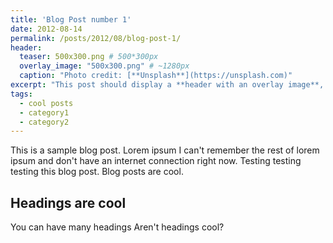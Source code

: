 ```yaml
---
title: 'Blog Post number 1'
date: 2012-08-14
permalink: /posts/2012/08/blog-post-1/
header:
  teaser: 500x300.png # 500*300px
  overlay_image: "500x300.png" # ~1280px
  caption: "Photo credit: [**Unsplash**](https://unsplash.com)"
excerpt: "This post should display a **header with an overlay image**, if the theme supports it."
tags:
  - cool posts
  - category1
  - category2
---
```


This is a sample blog post. Lorem ipsum I can't remember the rest of lorem ipsum and don't have an internet connection right now. Testing testing testing this blog post. Blog posts are cool.

## Headings are cool

You can have many headings
Aren't headings cool?
